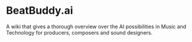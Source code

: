 # BeatBuddy.ai
A wiki that gives a thorough overview over the AI possibilities in Music and Technology for producers, composers and sound designers.
